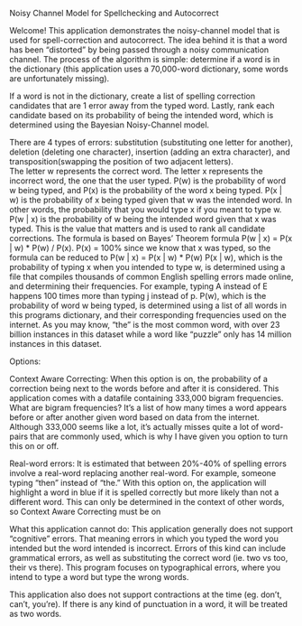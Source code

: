 Noisy Channel Model for Spellchecking and Autocorrect


Welcome! This application demonstrates the noisy-channel model that is used for spell-correction and autocorrect. The idea behind it is that a word has been “distorted” by being passed through a noisy communication channel. 
The process of the algorithm is simple: determine if a word is in the dictionary (this application uses a 70,000-word dictionary, some words are unfortunately missing).

If a word is not in the dictionary, create a list of spelling correction candidates that are 1 error away from the typed word.
Lastly, rank each candidate based on its probability of being the intended word, which is determined using the Bayesian Noisy-Channel model. 

There are 4 types of errors: substitution (substituting one letter for another), deletion (deleting one character), insertion (adding an extra character), and transposition(swapping the position of two adjacent letters).  
The letter w represents the correct word. The letter x represents the incorrect word, the one that the user typed. 
P(w) is the probability of word w being typed, and P(x) is the probability of the word x being typed. P(x | w) is the probability of x being typed given that w was the intended word. In other words, the probability that you would type x if you meant to type w. P(w | x) is the probability of w being the intended word given that x was typed. This is the value that matters and is used to rank all candidate corrections. The formula is based on Bayes’ Theorem formula P(w | x) = P(x | w) * P(w) / P(x). P(x) = 100% since we know that x was typed, so the formula can be reduced to P(w | x) = P(x | w) * P(w)
P(x  | w), which is the probability of typing x when you intended to type w, is determined using a file that compiles thousands of common English spelling errors made online, and determining their frequencies. For example, typing A instead of E happens 100 times more than typing j instead of p. 
P(w), which is the probability of word w being typed, is determined using a list of all words in this programs dictionary, and their corresponding frequencies used on the internet. As you may know, “the” is the most common word, with over 23 billion instances in this dataset while a word like “puzzle” only has 14 million instances in this dataset.  

Options: 

Context Aware Correcting: When this option is on, the probability of a correction being next to the words before and after it is considered. This application comes with a datafile containing 333,000 bigram frequencies. What are bigram frequencies? It’s a list of how many times a word appears before or after another given word based on data from the internet. Although 333,000 seems like a lot, it’s actually misses quite a lot of word-pairs that are commonly used, which is why I have given you option to turn this on or off. 

Real-word errors: It is estimated that between 20%-40% of spelling errors involve a real-word replacing another real-word. For example, someone typing “then” instead of “the.” With this option on, the application will highlight a word in blue if it is spelled correctly but more likely than not a different word. This can only be determined in the context of other words, so Context Aware Correcting must be on  

What this application cannot do: 
This application generally does not support “cognitive” errors. That meaning errors in which you typed the word you intended but the word intended is incorrect. Errors of this kind can include grammatical errors, as well as substituting the correct word (ie. two vs too, their vs there). This program focuses on typographical errors, where you intend to type a word but type the wrong words.  

This application also does not support contractions at the time (eg. don’t, can’t, you’re). If there is any kind of punctuation in a word, it will be treated as two words. 


